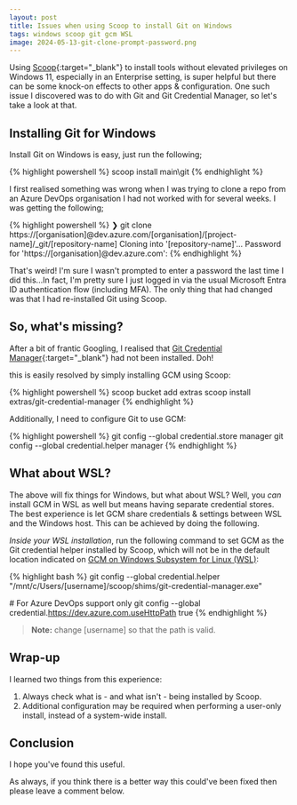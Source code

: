 ```yaml
---
layout: post
title: Issues when using Scoop to install Git on Windows
tags: windows scoop git gcm WSL
image: 2024-05-13-git-clone-prompt-password.png
---
```

Using [Scoop](https://scoop.sh){:target="_blank"} to install tools without elevated privileges on Windows 11, especially in an Enterprise setting, is super helpful but there can be some knock-on effects to other apps & configuration. One such issue I discovered was to do with Git and Git Credential Manager, so let's take a look at that.

## Installing Git for Windows

Install Git on Windows is easy, just run the following;

{% highlight powershell %}
scoop install main\git
{% endhighlight %}

I first realised something was wrong when I was trying to clone a repo from an Azure DevOps organisation I had not worked with for several weeks. I was getting the following;

{% highlight powershell %}
❯  git clone https://[organisation]@dev.azure.com/[organisation]/[project-name]/_git/[repository-name]
Cloning into '[repository-name]'...
Password for 'https://[organisation]@dev.azure.com':
{% endhighlight %}

That's weird! I'm sure I wasn't prompted to enter a password the last time I did this...In fact, I'm pretty sure I just logged in via the usual Microsoft Entra ID authentication flow (including MFA). The only thing that had changed was that I had re-installed Git using Scoop.

## So, what's missing?

After a bit of frantic Googling, I realised that [Git Credential Manager](https://github.com/git-ecosystem/git-credential-manager){:target="_blank"} had not been installed. Doh!

this is easily resolved by simply installing GCM using Scoop:

{% highlight powershell %}
scoop bucket add extras
scoop install extras/git-credential-manager
{% endhighlight %}

Additionally, I need to configure Git to use GCM:

{% highlight powershell %}
git config --global credential.store manager
git config --global credential.helper manager
{% endhighlight %}

## What about WSL?

The above will fix things for Windows, but what about WSL? Well, you _can_ install GCM in WSL as well but means having separate credential stores. The best experience is let GCM share credentials & settings between WSL and the Windows host. This can be achieved by doing the following.

_Inside your WSL installation_, run the following command to set GCM as the Git credential helper installed by Scoop, which will not be in the default location indicated on [GCM on Windows Subsystem for Linux (WSL)](https://github.com/git-ecosystem/git-credential-manager/blob/release/docs/wsl.md):

{% highlight bash %}
git config --global credential.helper "/mnt/c/Users/[username]/scoop/shims/git-credential-manager.exe"

\# For Azure DevOps support only
git config --global credential.https://dev.azure.com.useHttpPath true
{% endhighlight %}

> **Note:** change [username] so that the path is valid.

## Wrap-up

I learned two things from this experience:

1. Always check what is - and what isn't - being installed by Scoop.
1. Additional configuration may be required when performing a user-only install, instead of a system-wide install.

## Conclusion

I hope you've found this useful.

As always, if you think there is a better way this could've been fixed then please leave a comment below.